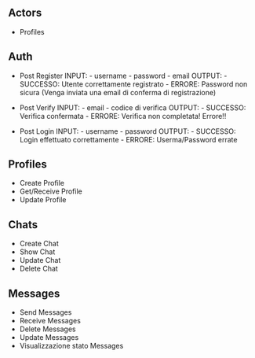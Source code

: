 ## Actors
- Profiles

## Auth
- Post Register
    INPUT:
        - username
        - password
        - email
    OUTPUT:
        - SUCCESSO: Utente correttamente registrato
        - ERRORE: Password non sicura
        (Venga inviata una email di conferma di registrazione)

- Post Verify
    INPUT:
        - email
        - codice di verifica
    OUTPUT:
        - SUCCESSO: Verifica confermata
        - ERRORE: Verifica non completata! Errore!!
- Post Login
    INPUT:
        - username
        - password
    OUTPUT:
        - SUCCESSO: Login effettuato correttamente
        - ERRORE: Userma/Password errate

## Profiles
- Create Profile
- Get/Receive Profile
- Update Profile

## Chats
- Create Chat
- Show Chat
- Update Chat
- Delete Chat

## Messages
- Send Messages
- Receive Messages
- Delete Messages
- Update Messages
- Visualizzazione stato Messages
